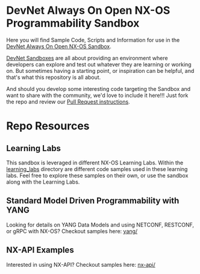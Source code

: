 # DevNet Always On Open NX-OS Programmability Sandbox 

Here you will find Sample Code, Scripts and Information for use in the [DevNet Always On Open NX-OS Sandbox](https://devnetsandbox.cisco.com/RM/Diagram/Index/dae38dd8-e8ee-4d7c-a21c-6036bed7a804?diagramType=Topology). 

[DevNet Sandboxes](http://developer.cisco.com/sandbox) are all about providing an environment where developers can explore and test out whatever they are learning or working on.  But sometimes having a starting point, or inspiration can be helpful, and that's what this repository is all about.  

And should you develop some interesting code targeting the Sandbox and want to share with the community, we'd love to include it here!!! Just fork the repo and review our [Pull Request instructions](pull-requests.md).  

# Repo Resources 

## Learning Labs

This sandbox is leveraged in different NX-OS Learning Labs.  Within the [learning_labs](learning_labs/) directory are different code samples used in these learning labs.  Feel free to explore these samples on their own, or use the sandbox along with the Learning Labs.  

## Standard Model Driven Programmability with YANG

Looking for details on YANG Data Models and using NETCONF, RESTCONF, or gRPC with NX-OS?  Checkout samples here: [yang/](yang/)

## NX-API Examples

Interested in using NX-API?  Checkout samples here: [nx-api/](nx-api/)

